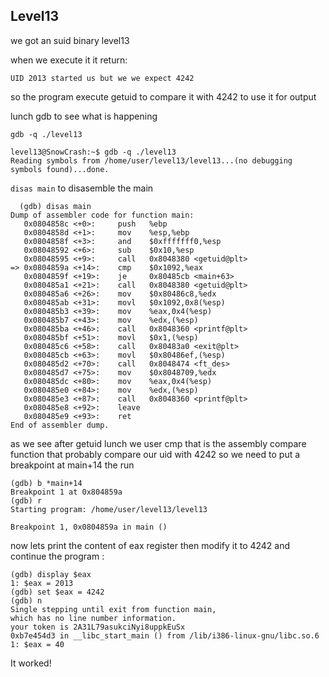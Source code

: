 ## Level13

we got an suid binary level13

when we execute it it return:

```
UID 2013 started us but we we expect 4242
```

so the program execute getuid to compare it with 4242 to use it for output

lunch gdb to see what is happening 

`gdb -q ./level13`

```
level13@SnowCrash:~$ gdb -q ./level13                                                                                                                                                                       
Reading symbols from /home/user/level13/level13...(no debugging symbols found)...done.
```

`disas main` to disasemble the main

```
  (gdb) disas main                                   
Dump of assembler code for function main:
   0x0804858c <+0>:     push   %ebp
   0x0804858d <+1>:     mov    %esp,%ebp
   0x0804858f <+3>:     and    $0xfffffff0,%esp
   0x08048592 <+6>:     sub    $0x10,%esp
   0x08048595 <+9>:     call   0x8048380 <getuid@plt>
=> 0x0804859a <+14>:    cmp    $0x1092,%eax
   0x0804859f <+19>:    je     0x80485cb <main+63>
   0x080485a1 <+21>:    call   0x8048380 <getuid@plt>
   0x080485a6 <+26>:    mov    $0x80486c8,%edx
   0x080485ab <+31>:    movl   $0x1092,0x8(%esp)
   0x080485b3 <+39>:    mov    %eax,0x4(%esp)
   0x080485b7 <+43>:    mov    %edx,(%esp)
   0x080485ba <+46>:    call   0x8048360 <printf@plt>
   0x080485bf <+51>:    movl   $0x1,(%esp)
   0x080485c6 <+58>:    call   0x80483a0 <exit@plt> 
   0x080485cb <+63>:    movl   $0x80486ef,(%esp)
   0x080485d2 <+70>:    call   0x8048474 <ft_des>
   0x080485d7 <+75>:    mov    $0x8048709,%edx
   0x080485dc <+80>:    mov    %eax,0x4(%esp)
   0x080485e0 <+84>:    mov    %edx,(%esp)
   0x080485e3 <+87>:    call   0x8048360 <printf@plt>
   0x080485e8 <+92>:    leave  
   0x080485e9 <+93>:    ret    
End of assembler dump.
```

as we see after getuid lunch we user cmp that is the assembly compare function
that probably compare our uid with 4242
so we need to put a breakpoint at main+14 the run

```
(gdb) b *main+14                                                                                                                                                                                            
Breakpoint 1 at 0x804859a                                                                                                                                                                                   
(gdb) r                                            
Starting program: /home/user/level13/level13 

Breakpoint 1, 0x0804859a in main ()
```

now lets print the content of eax register then modify it to 4242 and continue the program :

```
(gdb) display $eax                                 
1: $eax = 2013                                     
(gdb) set $eax = 4242                              
(gdb) n                                            
Single stepping until exit from function main,
which has no line number information.
your token is 2A31L79asukciNyi8uppkEuSx
0xb7e454d3 in __libc_start_main () from /lib/i386-linux-gnu/libc.so.6
1: $eax = 40
```
It worked!
